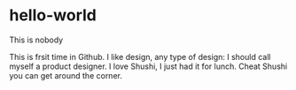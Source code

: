 # hello-world

This is nobody

This is frsit time in Github. I like design, any type of design: I should call myself a product designer. 
I love Shushi, I just had it for lunch. Cheat Shushi you can get around the corner. 
